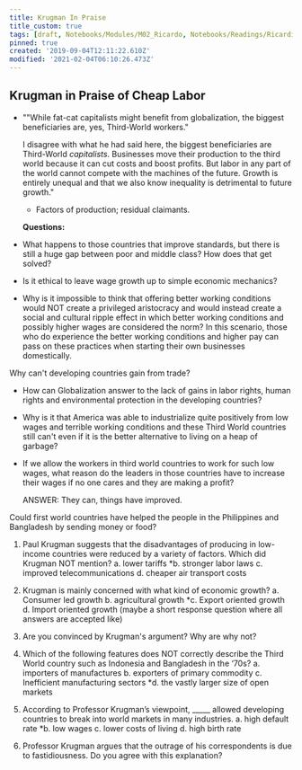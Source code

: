 ```yaml
---
title: Krugman In Praise
title_custom: true
tags: [draft, Notebooks/Modules/M02_Ricardo, Notebooks/Readings/Ricardian]
pinned: true
created: '2019-09-04T12:11:22.610Z'
modified: '2021-02-04T06:10:26.473Z'
---
```


## Krugman in Praise of Cheap Labor

- ""While fat-cat capitalists might benefit from globalization, the biggest beneficiaries are, yes, Third-World workers."

  I disagree with what he had said here, the biggest beneficiaries are Third-World *capitalists*. Businesses move their production to the third world because it can cut costs and boost profits.  But labor in any part of the world cannot compete with the machines of the future.  Growth is entirely unequal and that we also know inequality is detrimental to future growth."

  - Factors of production; residual claimants.

  

  **Questions:**

- What happens to those countries that improve standards, but there is still a huge gap between poor and middle class? How does that get solved?

- Is it ethical to leave wage growth up to simple economic mechanics?

- Why is it impossible to think that offering better working conditions would NOT create a privileged aristocracy and would instead create a social and cultural ripple effect in which better working conditions and possibly higher wages are considered the norm? In this scenario, those who do experience the better working conditions and higher pay can pass on these practices when starting their own businesses domestically.

Why can't developing countries gain from trade?

- How can Globalization answer to the lack of gains in labor rights, human rights and environmental protection in the developing countries?

- Why is it that America was able to industrialize quite positively from low wages and terrible working conditions and these Third World countries still can't even if it is the better alternative to living on a heap of garbage?

- If we allow the workers in third world countries to work for such low wages, what reason do the leaders in those countries have to increase their wages if no one cares and they are making a profit?

  ANSWER: They can, things have improved.



 Could first world countries have helped the people in the Philippines and Bangladesh by sending money or food? 

 1. Paul Krugman suggests that the disadvantages of producing in low-income countries were reduced by a variety of factors. Which did Krugman NOT mention? 
	a. lower tariffs
	*b. stronger labor laws
	c. improved telecommunications 
	d. cheaper air transport costs
2. Krugman is mainly concerned with what kind of economic growth?
	a. Consumer led growth
	b. agricultural growth
	*c. Export oriented growth
	d. Import oriented growth
(maybe a short response question where all answers are accepted like)
3. Are you convinced by Krugman's argument? Why are why not? 

1. Which of the following features does NOT correctly describe the Third World country such as Indonesia and Bangladesh in the ‘70s?
	a. importers of manufactures
	b. exporters of primary commodity
	c. Inefficient manufacturing sectors
	*d. the vastly larger size of open markets

2. According to Professor Krugman’s viewpoint, _____ allowed developing countries to break into world markets in many industries.
	a. high default rate
	*b. low wages
	c. lower costs of living
	d. high birth rate

3. Professor Krugman argues that the outrage of his correspondents is due to fastidiousness. Do you agree with this explanation? 
